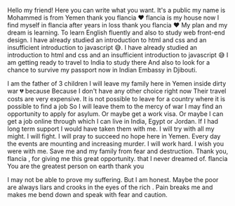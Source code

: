 



Hello my friend! Here you can write what you want. It's a public
my name is Mohammed is from Yemen 
thank you flancia ❤
flancia is my house now 
I find myself in flancia after years in loss 
thank you flancia ❤
My plan and my dream is
learning.  To learn English fluently and also to study web front-end design.
I have already studied an introduction to html and css and an insufficient introduction to javascript 😅.
I have already studied an introduction to html and css and an insufficient introduction to javascript 😅
I am getting ready to travel to India to study there
And also to look for a chance to survive 
my passport now in Indian Embassy in Djibouti.

I am the father of 3 children
I will leave my family here in Yemen inside dirty war 💔
because Because I don't have any other choice right now
Their travel costs are very expensive.
It is not possible to leave for a country where it is possible to find a job
So I will leave them to the mercy of war
I may find an opportunity to apply for asylum.  Or maybe get a work visa.  Or maybe I can get a job online through which I can live in India, Egypt or Jordan.
If I had long term support I would have taken them with me.
I will try with all my might.  I will fight.  I will pray to succeed
no hope here in Yemen. Every day the events are mounting and increasing murder.
I will work hard.  I wish you were with me.  Save me and my family from fear and destruction.
Thank you, flancia , for giving me this great opportunity.  that I never dreamed of.
flancia You are the greatest person on earth
thank you 

I may not be able to prove my suffering.  But I am honest.  Maybe the poor are always liars and crooks in the eyes of the rich .
Pain breaks me and makes me bend down and speak with fear and caution.
